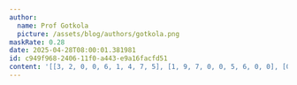 ```yaml
---
author:
  name: Prof Gotkola
  picture: /assets/blog/authors/gotkola.png
maskRate: 0.28
date: 2025-04-28T08:00:01.381981
id: c949f968-2406-11f0-a443-e9a16facfd51
content: '[[3, 2, 0, 0, 6, 1, 4, 7, 5], [1, 9, 7, 0, 0, 5, 6, 0, 0], [0, 5, 6, 0, 7, 3, 9, 0, 0], [0, 0, 9, 7, 5, 4, 1, 2, 0], [5, 4, 1, 0, 3, 0, 7, 9, 8], [2, 7, 3, 1, 9, 8, 5, 4, 6], [9, 1, 5, 0, 0, 7, 8, 0, 4], [6, 8, 2, 5, 4, 9, 3, 1, 7], [7, 3, 4, 0, 0, 6, 0, 0, 9]]'
---
```

